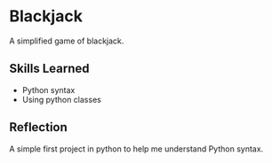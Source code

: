 # Blackjack

A simplified game of blackjack.

## Skills Learned

- Python syntax
- Using python classes

## Reflection

A simple first project in python to help me understand Python syntax.
